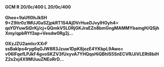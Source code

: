 #### GCM R 20/0c/400 L 20/0c/400
**Gheo+9aUfI0hJkSH**<br/>**9+Z9itr0z1MUJ0aSZjpkRT1S4AjDVrHueDJvylHOyh4=**<br/>**qoYDYuwSiDrKj/cj+QQmkV5LORjGKJraEZn8bmGngMAMMYbamgH/QSjhXmy/qpbRYf3ap+Vesdw0Rg2j...**<br/><br/>
**OXzJZU2amIcrXXrF**<br/>**ssBakIps4ryg6qGJW8R3Jzuw1DpK8jozE4YKbpL9Awo=**<br/>**v06lFqefLPJkF4gvoSKZV3fUxyvA7YHQqsHiQBhlS5SnECVR/JiVLERt8biHZ2s2xj4X9MUuuZNEoRrD...**